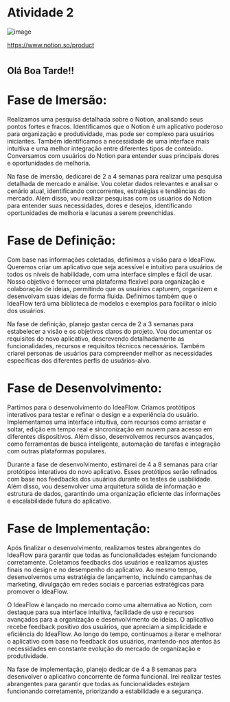 # Atividade 2
![image](https://github.com/UdielOliveira/Curso-Italents-User-Experience/assets/113556350/03884a48-13cd-4233-96c6-8d537d794f64)

https://www.notion.so/product
#
## Olá Boa Tarde!!

# Fase de Imersão:

Realizamos uma pesquisa detalhada sobre o Notion, analisando seus pontos fortes e fracos. Identificamos que o Notion é um aplicativo poderoso para organização e produtividade, mas pode ser complexo para usuários iniciantes. Também identificamos a necessidade de uma interface mais intuitiva e uma melhor integração entre diferentes tipos de conteúdo. Conversamos com usuários do Notion para entender suas principais dores e oportunidades de melhoria.

Na fase de imersão, dedicarei de 2 a 4 semanas para realizar uma pesquisa detalhada de mercado e análise. Vou coletar dados relevantes e analisar o cenário atual, identificando concorrentes, estratégias e tendências do mercado. Além disso, vou realizar pesquisas com os usuários do Notion para entender suas necessidades, dores e desejos, identificando oportunidades de melhoria e lacunas a serem preenchidas.


# Fase de Definição:

Com base nas informações coletadas, definimos a visão para o IdeaFlow. Queremos criar um aplicativo que seja acessível e intuitivo para usuários de todos os níveis de habilidade, com uma interface simples e fácil de usar. Nosso objetivo é fornecer uma plataforma flexível para organização e colaboração de ideias, permitindo que os usuários capturem, organizem e desenvolvam suas ideias de forma fluida. Definimos também que o IdeaFlow terá uma biblioteca de modelos e exemplos para facilitar o início dos usuários.

Na fase de definição, planejo gastar cerca de 2 a 3 semanas para estabelecer a visão e os objetivos claros do projeto. Vou documentar os requisitos do novo aplicativo, descrevendo detalhadamente as funcionalidades, recursos e requisitos técnicos necessários. Também criarei personas de usuários para compreender melhor as necessidades específicas dos diferentes perfis de usuários-alvo.

# Fase de Desenvolvimento:

Partimos para o desenvolvimento do IdeaFlow. Criamos protótipos interativos para testar e refinar o design e a experiência do usuário. Implementamos uma interface intuitiva, com recursos como arrastar e soltar, edição em tempo real e sincronização em nuvem para acesso em diferentes dispositivos. Além disso, desenvolvemos recursos avançados, como ferramentas de busca inteligente, automação de tarefas e integração com outras plataformas populares.

Durante a fase de desenvolvimento, estimarei de 4 a 8 semanas para criar protótipos interativos do novo aplicativo. Esses protótipos serão refinados com base nos feedbacks dos usuários durante os testes de usabilidade. Além disso, vou desenvolver uma arquitetura sólida de informação e estrutura de dados, garantindo uma organização eficiente das informações e escalabilidade futura do aplicativo.

# Fase de Implementação:

Após finalizar o desenvolvimento, realizamos testes abrangentes do IdeaFlow para garantir que todas as funcionalidades estejam funcionando corretamente. Coletamos feedbacks dos usuários e realizamos ajustes finais no design e no desempenho do aplicativo. Ao mesmo tempo, desenvolvemos uma estratégia de lançamento, incluindo campanhas de marketing, divulgação em redes sociais e parcerias estratégicas para promover o IdeaFlow.

O IdeaFlow é lançado no mercado como uma alternativa ao Notion, com destaque para sua interface intuitiva, facilidade de uso e recursos avançados para a organização e desenvolvimento de ideias. O aplicativo recebe feedback positivo dos usuários, que apreciam a simplicidade e eficiência do IdeaFlow. Ao longo do tempo, continuamos a iterar e melhorar o aplicativo com base no feedback dos usuários, mantendo-nos atentos às necessidades em constante evolução do mercado de organização e produtividade.

Na fase de implementação, planejo dedicar de 4 a 8 semanas para desenvolver o aplicativo concorrente de forma funcional. Irei realizar testes abrangentes para garantir que todas as funcionalidades estejam funcionando corretamente, priorizando a estabilidade e a segurança.
